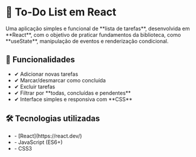 <h1> 📝 To-Do List em React</h1>

<p>Uma aplicação simples e funcional de **lista de tarefas**, desenvolvida em **React**, com o objetivo de praticar fundamentos da biblioteca, como **useState**, manipulação de eventos e renderização condicional.</p>

<h2>🚀 Funcionalidades</h2>

<ul>
<li>✔ Adicionar novas tarefas</li>  
<li>✔ Marcar/desmarcar como concluída</li>  
<li>✔ Excluir tarefas</li>  
<li>✔ Filtrar por **todas, concluídas e pendentes**</li>  
<li>✔ Interface simples e responsiva com **CSS**</li>
</ul>

<h2>🛠️ Tecnologias utilizadas</h2>

<ul>
<li>- [React](https://react.dev/)</li>  
<li>- JavaScript (ES6+)</li>  
<li>- CSS3</li>  
</ul>
